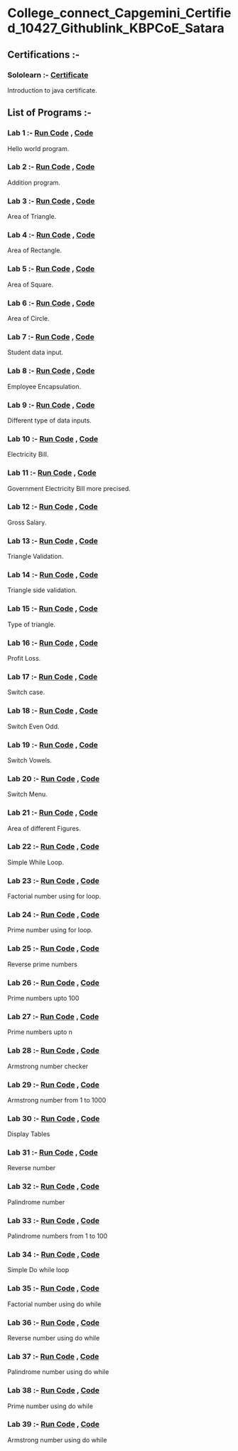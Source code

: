 # College_connect_Capgemini_Certified_10427_Githublink_KBPCoE_Satara
## Certifications :-

### Sololearn :- [Certificate](https://github.com/anuragpatki/College_connect_Capgemini_Certified_10427_Githublink_KBPCoE_Satara/blob/main/Certifications/dc263738-a472-4020-b110-c69e184bdc1e.png)
  Introduction to java certificate.


## List of Programs :-

### Lab 1 :- [Run Code](https://onecompiler.com/java/3zv2ju3gy) , [Code](https://github.com/anuragpatki/College_connect_Capgemini_Certified_10427_Githublink_KBPCoE_Satara/blob/main/Programs/Lab%201%20-%20Hello%20world)
  Hello world program.

### Lab 2 :- [Run Code](https://onecompiler.com/java/3zv2kqsmt) , [Code](https://github.com/anuragpatki/College_connect_Capgemini_Certified_10427_Githublink_KBPCoE_Satara/blob/main/Programs/Lab%202%20-%20addition)
  Addition program.

### Lab 3 :- [Run Code](https://onecompiler.com/java/3zv2nfx4j) , [Code](https://github.com/anuragpatki/College_connect_Capgemini_Certified_10427_Githublink_KBPCoE_Satara/blob/main/Programs/Lab%203%20-%20Area%20of%20Triangle)
  Area of Triangle.

### Lab 4 :- [Run Code](https://onecompiler.com/java/3zv2nxdnn) , [Code](https://github.com/anuragpatki/College_connect_Capgemini_Certified_10427_Githublink_KBPCoE_Satara/blob/main/Programs/Lab%204%20-%20Area%20of%20Rectangle)
  Area of Rectangle.

### Lab 5 :- [Run Code](https://onecompiler.com/java/3zv2nzcn6) , [Code](https://github.com/anuragpatki/College_connect_Capgemini_Certified_10427_Githublink_KBPCoE_Satara/blob/main/Programs/Lab%205%20-%20Area%20of%20Square)
  Area of Square.
  
### Lab 6 :- [Run Code](https://onecompiler.com/java/3zv2p6pjz) , [Code](https://github.com/anuragpatki/College_connect_Capgemini_Certified_10427_Githublink_KBPCoE_Satara/blob/main/Programs/Lab%206%20-%20Area%20of%20Circle)
  Area of Circle.

### Lab 7 :- [Run Code](https://onecompiler.com/java/3zv2pfkur) , [Code](https://github.com/anuragpatki/College_connect_Capgemini_Certified_10427_Githublink_KBPCoE_Satara/blob/main/Programs/Lab%207%20-%20Student%20data%20input)
  Student data input.

### Lab 8 :- [Run Code](https://onecompiler.com/java/3zv2pkng6) , [Code](https://github.com/anuragpatki/College_connect_Capgemini_Certified_10427_Githublink_KBPCoE_Satara/blob/main/Programs/Lab%208%20-%20Employee%20Encapsulation)
  Employee Encapsulation.

### Lab 9 :- [Run Code](https://onecompiler.com/java/3zv2q4sfq) , [Code](https://github.com/anuragpatki/College_connect_Capgemini_Certified_10427_Githublink_KBPCoE_Satara/blob/main/Programs/Lab%209%20-%20Different%20type%20of%20data%20inputs)
  Different type of data inputs.

### Lab 10 :- [Run Code](https://onecompiler.com/java/3zv2q9g2c) , [Code](https://github.com/anuragpatki/College_connect_Capgemini_Certified_10427_Githublink_KBPCoE_Satara/blob/main/Programs/Lab%2010%20-%20Electricity%20bill)
  Electricity Bill.

### Lab 11 :- [Run Code](https://onecompiler.com/java/3zv2qbne4) , [Code](https://github.com/anuragpatki/College_connect_Capgemini_Certified_10427_Githublink_KBPCoE_Satara/blob/main/Programs/Lab%2011%20-%20Electricity%20bill%20more%20precised)
  Government Electricity Bill more precised.

### Lab 12 :- [Run Code](https://onecompiler.com/java/3zv2qdygy) , [Code](https://github.com/anuragpatki/College_connect_Capgemini_Certified_10427_Githublink_KBPCoE_Satara/blob/main/Programs/Lab%2012%20-%20Gross%20Salary)
  Gross Salary.

### Lab 13 :- [Run Code](https://onecompiler.com/java/3zv2qfw6p) , [Code](https://github.com/anuragpatki/College_connect_Capgemini_Certified_10427_Githublink_KBPCoE_Satara/blob/main/Programs/Lab%2013%20-%20Triangle%20validation)
  Triangle Validation.
  
### Lab 14 :- [Run Code](https://onecompiler.com/java/3zv2qkdks) , [Code](https://github.com/anuragpatki/College_connect_Capgemini_Certified_10427_Githublink_KBPCoE_Satara/blob/main/Programs/Lab%2014%20-%20Triangle%20sides%20validation)
  Triangle side validation.

### Lab 15 :- [Run Code](https://onecompiler.com/java/3zv2qqf3q) , [Code](https://github.com/anuragpatki/College_connect_Capgemini_Certified_10427_Githublink_KBPCoE_Satara/blob/main/Programs/Lab%2015%20-%20Triangle%20type)
  Type of triangle.

### Lab 16 :- [Run Code](https://onecompiler.com/java/3zv2qsb6e) , [Code](https://github.com/anuragpatki/College_connect_Capgemini_Certified_10427_Githublink_KBPCoE_Satara/blob/main/Programs/Lab%2016%20-%20Profit%20Loss)
  Profit Loss.

### Lab 17 :- [Run Code](https://onecompiler.com/java/3zv2quem9) , [Code](https://github.com/anuragpatki/College_connect_Capgemini_Certified_10427_Githublink_KBPCoE_Satara/blob/main/Programs/Lab%2017%20-%20Switch%20case)
  Switch case.

### Lab 18 :- [Run Code](https://onecompiler.com/java/3zv2qxhvb) , [Code](https://github.com/anuragpatki/College_connect_Capgemini_Certified_10427_Githublink_KBPCoE_Satara/blob/main/Programs/Lab%2018%20-%20Switch%20Even%20Odd)
  Switch Even Odd. 

### Lab 19 :- [Run Code](https://onecompiler.com/java/3zv2r5hcd) , [Code](https://github.com/anuragpatki/College_connect_Capgemini_Certified_10427_Githublink_KBPCoE_Satara/blob/main/Programs/Lab%2019%20-%20Switch%20vowels)
  Switch Vowels.

### Lab 20 :- [Run Code](https://onecompiler.com/java/3zv2r7ghp) , [Code](https://github.com/anuragpatki/College_connect_Capgemini_Certified_10427_Githublink_KBPCoE_Satara/blob/main/Programs/Lab%2020%20-%20Switch%20menu)
  Switch Menu.

### Lab 21 :- [Run Code](https://onecompiler.com/java/3zv2rdjnd) , [Code](https://github.com/anuragpatki/College_connect_Capgemini_Certified_10427_Githublink_KBPCoE_Satara/blob/main/Programs/Lab%2021%20-%20Area%20of%20figures)
  Area of different Figures.

### Lab 22 :- [Run Code]() , [Code](https://github.com/anuragpatki/College_connect_Capgemini_Certified_10427_Githublink_KBPCoE_Satara/blob/main/Programs/Lab%2022%20-%20Simple%20while%20Loop)
  Simple While Loop.

### Lab 23 :- [Run Code]() , [Code](https://github.com/anuragpatki/College_connect_Capgemini_Certified_10427_Githublink_KBPCoE_Satara/blob/main/Programs/Lab%2023%20-%20Factorial%20number%20using%20For%20loop)
  Factorial number using for loop.

### Lab 24 :- [Run Code]() , [Code](https://github.com/anuragpatki/College_connect_Capgemini_Certified_10427_Githublink_KBPCoE_Satara/blob/main/Programs/Lab%2024%20-%20Prime%20number%20using%20for%20loop)
  Prime number using for loop.

### Lab 25 :- [Run Code]() , [Code](https://github.com/anuragpatki/College_connect_Capgemini_Certified_10427_Githublink_KBPCoE_Satara/blob/main/Programs/Lab%2025%20-%20Reverse%20prime%20numbers)
  Reverse prime numbers

### Lab 26 :- [Run Code]() , [Code](https://github.com/anuragpatki/College_connect_Capgemini_Certified_10427_Githublink_KBPCoE_Satara/blob/main/Programs/Lab%2026%20-%20Prime%20numbers%20upto%20100)
  Prime numbers upto 100

### Lab 27 :- [Run Code](https://github1s.com/anuragpatki/College_connect_Capgemini_Certified_10427_Githublink_KBPCoE_Satara/blob/main/Programs/Lab%2027%20-%20Prime%20numbers%20upto%20n) , [Code](https://github.com/anuragpatki/College_connect_Capgemini_Certified_10427_Githublink_KBPCoE_Satara/blob/main/Programs/Lab%2027%20-%20Prime%20numbers%20upto%20n)
  Prime numbers upto n

### Lab 28 :- [Run Code](https://github1s.com/anuragpatki/College_connect_Capgemini_Certified_10427_Githublink_KBPCoE_Satara/blob/main/Programs/Lab%2028%20-%20Armstrong%20number%20checker) , [Code](https://github.com/anuragpatki/College_connect_Capgemini_Certified_10427_Githublink_KBPCoE_Satara/blob/main/Programs/Lab%2028%20-%20Armstrong%20number%20checker)
  Armstrong number checker

### Lab 29 :- [Run Code](https://github1s.com/anuragpatki/College_connect_Capgemini_Certified_10427_Githublink_KBPCoE_Satara/blob/main/Programs/Lab%2029%20-%20Armstrong%20number%20from%201%20to%201000) , [Code](https://github.com/anuragpatki/College_connect_Capgemini_Certified_10427_Githublink_KBPCoE_Satara/blob/main/Programs/Lab%2029%20-%20Armstrong%20number%20from%201%20to%201000)
  Armstrong number from 1 to 1000

### Lab 30 :- [Run Code](https://github1s.com/anuragpatki/College_connect_Capgemini_Certified_10427_Githublink_KBPCoE_Satara/blob/main/Programs/Lab%2030%20-%20Display%20Tables) , [Code](https://github.com/anuragpatki/College_connect_Capgemini_Certified_10427_Githublink_KBPCoE_Satara/blob/main/Programs/Lab%2030%20-%20Display%20Tables)
  Display Tables

### Lab 31 :- [Run Code](https://github1s.com/anuragpatki/College_connect_Capgemini_Certified_10427_Githublink_KBPCoE_Satara/blob/main/Programs/Lab%2031%20-%20Reverse%20number) , [Code](https://github.com/anuragpatki/College_connect_Capgemini_Certified_10427_Githublink_KBPCoE_Satara/blob/main/Programs/Lab%2031%20-%20Reverse%20number)
  Reverse number

### Lab 32 :- [Run Code](https://github1s.com/anuragpatki/College_connect_Capgemini_Certified_10427_Githublink_KBPCoE_Satara/blob/main/Programs/Lab%2032%20-%20Palindrome%20number) , [Code](https://github.com/anuragpatki/College_connect_Capgemini_Certified_10427_Githublink_KBPCoE_Satara/blob/main/Programs/Lab%2032%20-%20Palindrome%20number)
  Palindrome number

### Lab 33 :- [Run Code](https://github1s.com/anuragpatki/College_connect_Capgemini_Certified_10427_Githublink_KBPCoE_Satara/blob/main/Programs/Lab%2033%20-%20Palindrome%20numbers%20from%201%20to%20100) , [Code](https://github.com/anuragpatki/College_connect_Capgemini_Certified_10427_Githublink_KBPCoE_Satara/blob/main/Programs/Lab%2033%20-%20Palindrome%20numbers%20from%201%20to%20100)
  Palindrome numbers from 1 to 100

### Lab 34 :- [Run Code](https://github1s.com/anuragpatki/College_connect_Capgemini_Certified_10427_Githublink_KBPCoE_Satara/blob/main/Programs/Lab%2034%20-%20Simple%20Do%20while%20loop) , [Code](https://github.com/anuragpatki/College_connect_Capgemini_Certified_10427_Githublink_KBPCoE_Satara/blob/main/Programs/Lab%2034%20-%20Simple%20Do%20while%20loop)
  Simple Do while loop

### Lab 35 :- [Run Code](https://github1s.com/anuragpatki/College_connect_Capgemini_Certified_10427_Githublink_KBPCoE_Satara/blob/main/Programs/Lab%2035%20-%20Factorial%20number%20using%20do%20while) , [Code](https://github.com/anuragpatki/College_connect_Capgemini_Certified_10427_Githublink_KBPCoE_Satara/blob/main/Programs/Lab%2035%20-%20Factorial%20number%20using%20do%20while)
  Factorial number using do while

### Lab 36 :- [Run Code](https://github1s.com/anuragpatki/College_connect_Capgemini_Certified_10427_Githublink_KBPCoE_Satara/blob/main/Programs/Lab%2036%20-%20Reverse%20number%20using%20do%20while) , [Code](https://github.com/anuragpatki/College_connect_Capgemini_Certified_10427_Githublink_KBPCoE_Satara/blob/main/Programs/Lab%2036%20-%20Reverse%20number%20using%20do%20while)
  Reverse number using do while

### Lab 37 :- [Run Code](https://github1s.com/anuragpatki/College_connect_Capgemini_Certified_10427_Githublink_KBPCoE_Satara/blob/main/Programs/Lab%2037%20-%20Palindrome%20number%20using%20do%20while) , [Code](https://github.com/anuragpatki/College_connect_Capgemini_Certified_10427_Githublink_KBPCoE_Satara/blob/main/Programs/Lab%2037%20-%20Palindrome%20number%20using%20do%20while)
  Palindrome number using do while

### Lab 38 :- [Run Code](https://github1s.com/anuragpatki/College_connect_Capgemini_Certified_10427_Githublink_KBPCoE_Satara/blob/main/Programs/Lab%2038%20-%20Prime%20number%20using%20do%20while) , [Code](https://github.com/anuragpatki/College_connect_Capgemini_Certified_10427_Githublink_KBPCoE_Satara/blob/main/Programs/Lab%2038%20-%20Prime%20number%20using%20do%20while)
  Prime number using do while

### Lab 39 :- [Run Code](https://github1s.com/anuragpatki/College_connect_Capgemini_Certified_10427_Githublink_KBPCoE_Satara/blob/main/Programs/Lab%2039%20-%20Armstrong%20number%20using%20do%20while) , [Code](https://github.com/anuragpatki/College_connect_Capgemini_Certified_10427_Githublink_KBPCoE_Satara/blob/main/Programs/Lab%2039%20-%20Armstrong%20number%20using%20do%20while)
  Armstrong number using do while
